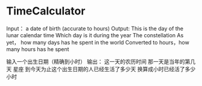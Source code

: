 # TimeCalculator
Input： a date of birth (accurate to hours)
Output:
      This is the day of the lunar calendar time
      Which day is it during the year
      The constellation
      As yet， how many days has he spent in the world
      Converted to hours，how many hours has he spent




输入一个出生日期（精确到小时）
输出：
    这一天的农历时间
    那一天是当年的第几天
    星座
    到今天为止这个出生日期的人已经生活了多少天
    换算成小时已经活了多少小时
